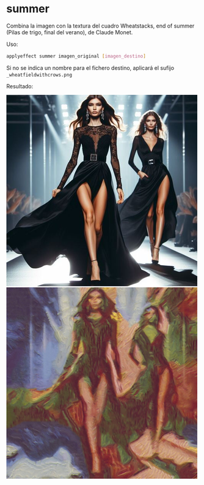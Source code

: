# summer

Combina la imagen con la textura del cuadro Wheatstacks, end of summer (Pilas de trigo, final del verano), de Claude Monet.

Uso:

``` sh
applyeffect summer imagen_original [imagen_destino]
```

Si no se indica un nombre para el fichero destino, aplicará el sufijo `_wheatfieldwithcrows.png`

Resultado:

![imagen original](../../images/image.jpg)
![summer](../../images/image_wheatfieldwithcrows.png)
